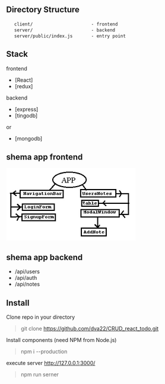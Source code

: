 Directory Structure
 -------------------

       client/                      - frontend
       server/						- backend
       server/public/index.js       - entry point
       

 Stack
-------------------
frontend
- [React]
- [redux]

backend 
- [express]
- [tingodb]

or
- [mongodb]

shema app frontend 
-------------------
![alt text](shema.jpg)

shema app backend 
-------------------
- /api/users
- /api/auth
- /api/notes

 
 Install
 -------------------

Clone repo in your directory

> git clone https://github.com/dva22/CRUD_react_todo.git

Install components (need NPM from Node.js)

> npm i --production

execute server http://127.0.0.1:3000/

> npm run serner

